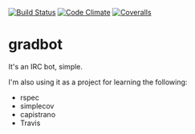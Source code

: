 [![Build Status](https://secure.travis-ci.org/samstarling/gradbot.png)](http://travis-ci.org/samstarling/gradbot)
[![Code Climate](https://codeclimate.com/github/samstarling/gradbot.png)](https://codeclimate.com/github/samstarling/gradbot)
[![Coveralls](https://coveralls.io/repos/samstarling/gradbot/badge.png?branch=master)](https://coveralls.io/r/samstarling/gradbot)

gradbot
=======

It's an IRC bot, simple.

I'm also using it as a project for learning the following:

* rspec
* simplecov
* capistrano
* Travis

